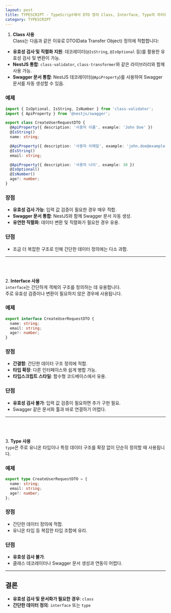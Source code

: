```yaml
---
layout: post
title: TYPESCRIPT - TypeScript에서 DTO 정의 Class, Interface, Type의 차이와 선택 가이드
category: TYPESCRIPT
---
```


1. **Class 사용**  
Class는 다음과 같은 이유로 DTO(Data Transfer Object) 정의에 적합합니다:

- **유효성 검사 및 직렬화 지원**: 데코레이터(`@IsString`, `@IsOptional` 등)를 활용한 유효성 검사 및 변환이 가능.
- **NestJS 통합**: `class-validator`, `class-transformer`와 같은 라이브러리와 함께 사용 가능.
- **Swagger 문서 통합**: NestJS 데코레이터(`@ApiProperty`)를 사용하여 Swagger 문서를 자동 생성할 수 있음.

### 예제
```typescript
import { IsOptional, IsString, IsNumber } from 'class-validator';
import { ApiProperty } from '@nestjs/swagger';

export class CreateUserRequestDTO {
  @ApiProperty({ description: '사용자 이름', example: 'John Doe' })
  @IsString()
  name: string;

  @ApiProperty({ description: '사용자 이메일', example: 'john.doe@example.com' })
  @IsString()
  email: string;

  @ApiProperty({ description: '사용자 나이', example: 30 })
  @IsOptional()
  @IsNumber()
  age?: number;
}
```

### 장점
- **유효성 검사 가능**: 입력 값 검증이 필요한 경우 매우 적합.
- **Swagger 문서 통합**: NestJS와 함께 Swagger 문서 자동 생성.
- **유연한 직렬화**: 데이터 변환 및 직렬화가 필요한 경우 유용.

### 단점
- 조금 더 복잡한 구조로 인해 간단한 데이터 정의에는 다소 과함.

---
<br><br><br>
2. **Interface 사용**  
`interface`는 간단하게 객체의 구조를 정의하는 데 유용합니다.  
주로 유효성 검증이나 변환이 필요하지 않은 경우에 사용됩니다.

### 예제
```typescript
export interface CreateUserRequestDTO {
  name: string;
  email: string;
  age?: number;
}
```

### 장점
- **간결함**: 간단한 데이터 구조 정의에 적합.
- **타입 확장**: 다른 인터페이스와 쉽게 병합 가능.
- **타입스크립트 스타일**: 함수형 코드베이스에서 유용.

### 단점
- **유효성 검사 불가**: 입력 값 검증이 필요하면 추가 구현 필요.
- Swagger 같은 문서화 툴과 바로 연결하기 어렵다.

---
<br><br><br>
3. **Type 사용**  
`type`은 주로 유니온 타입이나 특정 데이터 구조를 확장 없이 단순히 정의할 때 사용됩니다.

### 예제
```typescript
export type CreateUserRequestDTO = {
  name: string;
  email: string;
  age?: number;
};
```

### 장점
- 간단한 데이터 정의에 적합.
- 유니온 타입 등 복잡한 타입 조합에 유리.

### 단점
- **유효성 검사 불가**.
- 클래스 데코레이터나 Swagger 문서 생성과 연동이 어렵다.

---

## 결론
- **유효성 검사 및 문서화가 필요한 경우**: `class`
- **간단한 데이터 정의**: `interface` 또는 `type`